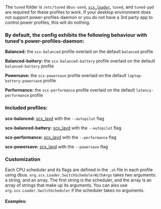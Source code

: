 The `tuned` folder is `/etc/tuned`
`dbus-send`, [`scx_loader`](https://github.com/sched-ext/scx/tree/main/rust/scx_loader), `tuned`, and `tuned-ppd` are required for these profiles to work.
If your desktop environment does not support power-profiles-daemon or you do not have a 3rd party app to control power profiles, this will do nothing.

### By default, the config exhibits the following behaviour with tuned's power-profiles-daemon:
**Balanced:** the `scx-balanced` profile overlaid on the default `balanced` profile

**Balanced-battery:** the `scx-balanced-battery` profile overlaid on the default `balanced-battery` profile

**Powersave:** the `scx-powersave` profile overlaid on the default `laptop-battery-powersave` profile

**Performance:** the `scx-performance` profile overlaid on the default `latency-performance` profile


### Included profiles:
**scx-balanced:** [scx_lavd](https://github.com/sched-ext/scx/tree/main/scheds/rust/scx_lavd) with the `--autopilot` flag

**scx-balanced-battery:** [scx_lavd](https://github.com/sched-ext/scx/tree/main/scheds/rust/scx_lavd) with the `--autopilot` flag

**scx-performance:** [scx_lavd](https://github.com/sched-ext/scx/tree/main/scheds/rust/scx_lavd) with the `--performance` flag

**scx-powersave:** [scx_lavd](https://github.com/sched-ext/scx/tree/main/scheds/rust/scx_lavd) with the `--powersave` flag

### Customization
Each CPU scheduler and its flags are defined in the `.sh` file in each profile using dbus.
`org.scx.Loader.SwitchSchedulerWithArgs` takes two arguments: a string, and an array. The first string is the scheduler, and the array is an array of strings that make up its arguments.
You can also use `org.scx.Loader.SwitchScheduler` if the scheduler takes no arguments.

#### Examples:
```dbus-send --system --print-reply --dest=org.scx.Loader /org/scx/Loader org.scx.Loader.SwitchSchedulerWithArgs string:scx_bpfland array:string:"-p","-s","5000"
```
```dbus-send --system --print-reply --dest=org.scx.Loader /org/scx/Loader org.scx.Loader.SwitchScheduler string:scx_rusty
```



